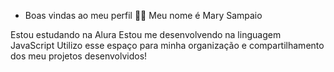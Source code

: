 - Boas vindas ao meu perfil 💙💙
Meu nome é Mary Sampaio

Estou estudando na Alura
Estou me desenvolvendo na linguagem JavaScript
Utilizo esse espaço para minha organização e compartilhamento dos meu projetos desenvolvidos!
